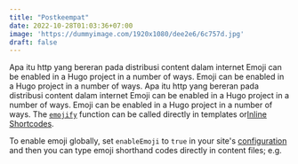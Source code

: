 ```yaml
---
title: "Postkeempat"
date: 2022-10-28T01:03:36+07:00
image: 'https://dummyimage.com/1920x1080/dee2e6/6c757d.jpg'
draft: false
---
```


Apa itu http yang bereran pada distribusi content dalam internet
Emoji can be enabled in a Hugo project in a number of ways. Emoji can be enabled in a Hugo project in a number of ways. Apa itu http yang bereran pada distribusi content dalam internet
Emoji can be enabled in a Hugo project in a number of ways. Emoji can be enabled in a Hugo project in a number of ways.
The [`emojify`](https://gohugo.io/functions/emojify/) function can be called directly in templates or[Inline Shortcodes](https://gohugo.io/templates/shortcode-templates/#inline-shortcodes).

To enable emoji globally, set `enableEmoji` to `true` in your site's [configuration](https://gohugo.io/getting-started/configuration/) and then you can type emoji shorthand codes directly in content files; e.g.


